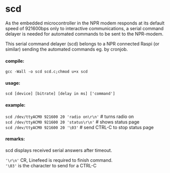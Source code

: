 # scd

As the embedded microcontroller in the NPR modem responds
at its default speed of 921600bps only to interactive
communications, a serial command delayer is needed 
for automated commands to be sent to the NPR-modem.

This serial command delayer (scd) belongs to a 
NPR connected Raspi (or similar) sending the automated
commands eg. by cronjob.

#### compile: 
`gcc -Wall -o scd scd.c;chmod u+x scd`

#### usage: 
`scd [device] [bitrate] [delay in ms] ['command']`

#### example: 
`scd /dev/ttyACM0 921600 20 'radio on\r\n'` # turns radio on  
`scd /dev/ttyACM0 921600 20 'status\r\n'` # shows status page  
`scd /dev/ttyACM0 921600 20 '\03'` # send CTRL-C to stop status page  

#### remarks:
scd displays received serial answers after timeout.

`'\r\n'` CR, Linefeed is required to finish command.  
`'\03'` is the character to send for a CTRL-C  
